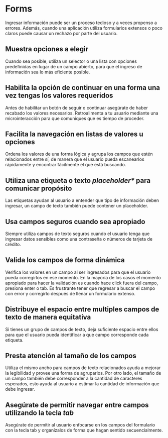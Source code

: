 # Forms

Ingresar información puede ser un proceso tedioso y a veces propenso a errores. Además, cuando una aplicación utiliza formularios extensos o poco claros puede causar un rechazo por parte del usuario.

## Muestra opciones a elegir

Cuando sea posible, utiliza un selector o una lista con opciones predefinidas en lugar de un campo abierto, para que el ingreso de información sea lo más eficiente posible.

## Habilita la opción de continuar en una forma una vez tengas los valores requeridos

Antes de habilitar un botón de seguir o continuar asegúrate de haber recabado los valores necesarios. Retroalimenta a tu usuario mediante una microinteracción para que comuniques que es tiempo de proceder.

## Facilita la navegación en listas de valores u opciones

Ordena los valores de una forma lógica y agrupa los campos que estén relacionados entre sí, de manera que el usuario pueda escanearlos rápidamente y encontrar fácilmente el que está buscando.

## Utiliza una etiqueta o texto _placeholder*_ para comunicar propósito

Las etiquetas ayudan al usuario a entender que tipo de información deben ingresar, un campo de texto también puede contener un placeholder.

## Usa campos seguros cuando sea apropiado

Siempre utiliza campos de texto seguros cuando el usuario tenga que ingresar datos sensibles como una contraseña o números de tarjeta de crédito.

## Valida los campos de forma dinámica

Verifica los valores en un campo al ser ingresados para que el usuario pueda corregirlos en ese momento. En la mayoría de los casos el momento apropiado para hacer la validación es cuando hace click fuera del campo, presiona enter o tab. Es frustrante tener que regresar a buscar el campo con error y corregirlo después de llenar un formulario extenso.

## Distribuye el espacio entre multiples campos de texto de manera equitativa

Si tienes un grupo de campos de texto, deja suficiente espacio entre ellos para que el usuario pueda identificar a que campo corresponde cada etiqueta.

## Presta atención al tamaño de los campos

Utiliza el mismo ancho para campos de texto relacionados ayuda a mejorar la legibilidad y provee una forma de agruparlos. Por otro lado, el tamaño de un campo también debe corresponder a la cantidad de caracteres esperados, esto ayuda al usuario a estimar la cantidad de información que debe ingresar.

## Asegúrate de permitir navegar entre campos utilizando la tecla _tab_

Asegúrate de permitir al usuario enfocarse en los campos del formulario con la tecla tab y organízalos de forma que hagan sentido secuencialmente.
